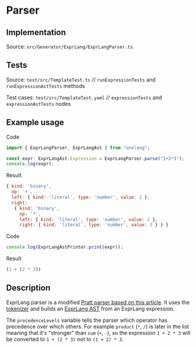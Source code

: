 # Parser

## Implementation

Source: `src/Generator/ExprLang/ExprLangParser.ts`

## Tests

Source: `test/src/TemplateTest.ts` // `runExpressionTests` and `runExpressionAstTests` methods

Test cases: `test/src/TemplateTest.yaml` // `expressionTests` and `expressionAstTests`  nodes

## Example usage

Code

```javascript
import { ExprLangParser, ExprLangAst } from "onelang";

const expr: ExprLangAst.Expression = ExprLangParser.parse("1+2*3");
console.log(expr);
```

Result

```javascript
{ kind: 'binary',
  op: '+',
  left: { kind: 'literal', type: 'number', value: 1 },
  right:
   { kind: 'binary',
     op: '*',
     left: { kind: 'literal', type: 'number', value: 2 },
     right: { kind: 'literal', type: 'number', value: 3 } } }
```

Code

```javascript
console.log(ExprLangAstPrinter.print(expr));
```

Result

```javascript
(1 + (2 * 3))
```

## Description

ExprLang parser is a modified [Pratt parser based on this article](https://journal.stuffwithstuff.com/2011/03/19/pratt-parsers-expression-parsing-made-easy/). It uses the [tokenizer](exprlang-lexer.md) and builds an [ExprLang AST](exprlang-ast.md) from an ExprLang expression.

The `precedenceLevels` variable tells the parser which operator has precedence over which others. For example `product` (`*`, `/`) is later in the list meaning that it's "stronger" than `sum` (`+`, `-`), so the expression `1 + 2 * 3` will be converted to `1 + (2 * 3)` not to `(1 + 2) * 3`.